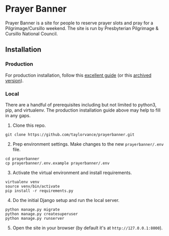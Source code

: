 # Prayer Banner

Prayer Banner is a site for people to reserve prayer slots and pray for a Pilgrimage/Cursillo weekend. The site is run by Presbyterian Pilgrimage & Cursillo National Council.

## Installation

### Production

For production installation, follow this [excellent guide](https://www.digitalocean.com/community/tutorials/how-to-set-up-django-with-postgres-nginx-and-gunicorn-on-ubuntu-20-04) (or this [archived version](https://web.archive.org/web/20201207185142/https://www.digitalocean.com/community/tutorials/how-to-set-up-django-with-postgres-nginx-and-gunicorn-on-ubuntu-20-04)).

### Local

There are a handful of prerequisites including but not limited to python3, pip, and virtualenv. The production installation guide above may help to fill in any gaps.

1. Clone this repo.
```
git clone https://github.com/taylorvance/prayerbanner.git
```

2. Prep environment settings. Make changes to the new `prayerbanner/.env` file.
```
cd prayerbanner
cp prayerbanner/.env.example prayerbanner/.env
```

3. Activate the virtual environment and install requirements.
```
virtualenv venv
source venv/bin/activate
pip install -r requirements.py
```

4. Do the initial Django setup and run the local server.
```
python manage.py migrate
python manage.py createsuperuser
python manage.py runserver
```

5. Open the site in your browser (by default it's at `http://127.0.0.1:8000`).
